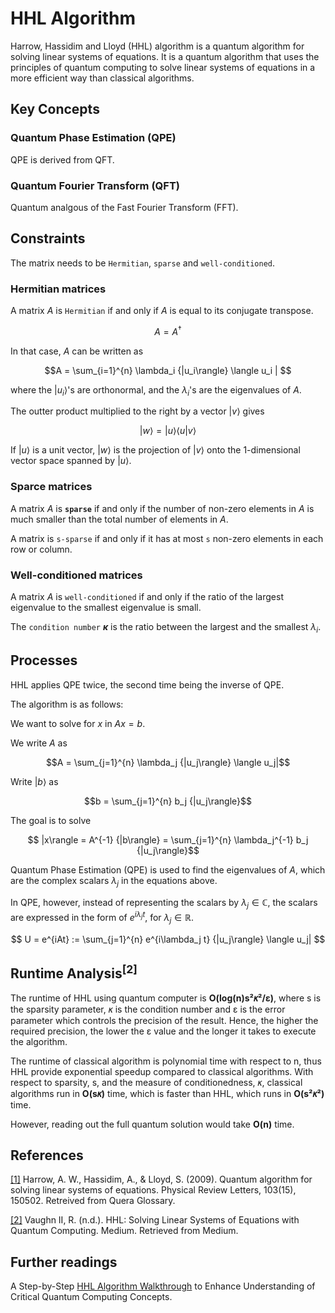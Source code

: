 # HHL Algorithm

Harrow, Hassidim and Lloyd (HHL) algorithm is a quantum algorithm for solving linear systems of equations. It is a quantum algorithm that uses the principles of quantum computing to solve linear systems of equations in a more efficient way than classical algorithms.

## Key Concepts

### Quantum Phase Estimation (QPE)

QPE is derived from QFT.

### Quantum Fourier Transform (QFT)

Quantum analgous of the Fast Fourier Transform (FFT).

## Constraints

The matrix needs to be `Hermitian`, `sparse` and `well-conditioned`.

### Hermitian matrices

A matrix $A$ is `Hermitian` if and only if $A$ is equal to its conjugate transpose.

$$A = A^\dagger$$

In that case, $A$ can be written as

$$A = \sum_{i=1}^{n} \lambda_i {|u_i\rangle} \langle u_i | $$

where the $|u_i\rangle$'s are orthonormal, and the $\lambda_i$'s are the eigenvalues of $A$.

The outter product multiplied to the right by a vector $|v\rangle$  gives

$$|w\rangle = {|u\rangle} \langle u | v\rangle$$

If $|u\rangle$ is a unit vector, $|w\rangle$ is the projection of $|v\rangle$ onto the 1-dimensional vector space spanned by $|u\rangle$.

### Sparce matrices

A matrix $A$ is **`sparse`** if and only if the number of non-zero elements in $A$ is much smaller than the total number of elements in $A$.

A matrix is `s-sparse` if and only if it has at most `s` non-zero elements in each row or column. 

### Well-conditioned matrices

A matrix $A$ is `well-conditioned` if and only if the ratio of the largest eigenvalue to the smallest eigenvalue is small.

The `condition number` **$\kappa$** is the ratio between the largest and the smallest $\lambda_i$. 

## Processes

HHL applies QPE twice, the second time being the inverse of QPE.

The algorithm is as follows:

We want to solve for $x$ in $Ax=b$. 

We write $A$ as 

$$A = \sum_{j=1}^{n} \lambda_j {|u_j\rangle} \langle u_j|$$

Write $|b\rangle$ as 

$$b = \sum_{j=1}^{n} b_j {|u_j\rangle}$$

The goal is to solve

$$ |x\rangle = A^{-1} {|b\rangle} = \sum_{j=1}^{n} \lambda_j^{-1} b_j {|u_j\rangle}$$


Quantum Phase Estimation (QPE) is used to find the eigenvalues of $A$, which are the complex scalars $\lambda_j$ in the equations above. 

In QPE, however, instead of representing the scalars by $\lambda_j \in \mathbb{C}$, 
the scalars are expressed in the form of $e^{i\lambda_j t}$, for $\lambda_j \in \mathbb{R}$.

$$
U = e^{iAt} := \sum_{j=1}^{n} e^{i\lambda_j t} {|u_j\rangle} \langle u_j|
$$


<!--
1. Initialize a quantum state $|\psi\rangle = \sum_{j=1}^{n} \alpha_j |j\rangle$.
2. Apply the QFT to $|\psi\rangle$ to obtain $|\psi'\rangle = \sum_{j=1}^{n} \alpha_j |j\rangle$.
3. Apply the matrix $A$ to $|\psi'\rangle$ to obtain $A|\psi'\rangle = \sum_{j=1}^{n} \lambda_j \alpha_j |j\rangle$.
-->



## Runtime Analysis<sup>[2]</sup>

The runtime of HHL using quantum computer is **O(log(n)s²𝜅²/ε)**, where s is the sparsity parameter, 𝜅 is the condition number and ε is the error parameter which controls the precision of the result. Hence, the higher the required precision, the lower the ε value and the longer it takes to execute the algorithm. 

The runtime of classical algorithm is polynomial time with respect to n, thus HHL provide exponential speedup compared to classical algorithms. With respect to sparsity, s, and the measure of conditionedness, 𝜅, classical algorithms run in **O(s𝜅)** time, which is faster than HHL, which runs in **O(s²𝜅²)** time. 

However, reading out the full quantum solution would take **O(n)** time. 

## References

[[1]](https://www.quera.com/glossary/hhl)
Harrow, A. W., Hassidim, A., & Lloyd, S. (2009). Quantum algorithm for solving linear systems of equations. Physical Review Letters, 103(15), 150502. Retreived from Quera Glossary.

[[2]](https://medium.com/mit-6-s089-intro-to-quantum-computing/hhl-solving-linear-systems-of-equations-with-quantum-computing-efb07eb32f74) 
Vaughn II, R. (n.d.). HHL: Solving Linear Systems of Equations with Quantum Computing. Medium. Retrieved from Medium.

## Further readings

A Step-by-Step [HHL Algorithm Walkthrough](https://arxiv.org/abs/2108.09004) to Enhance Understanding of Critical Quantum Computing Concepts. 
